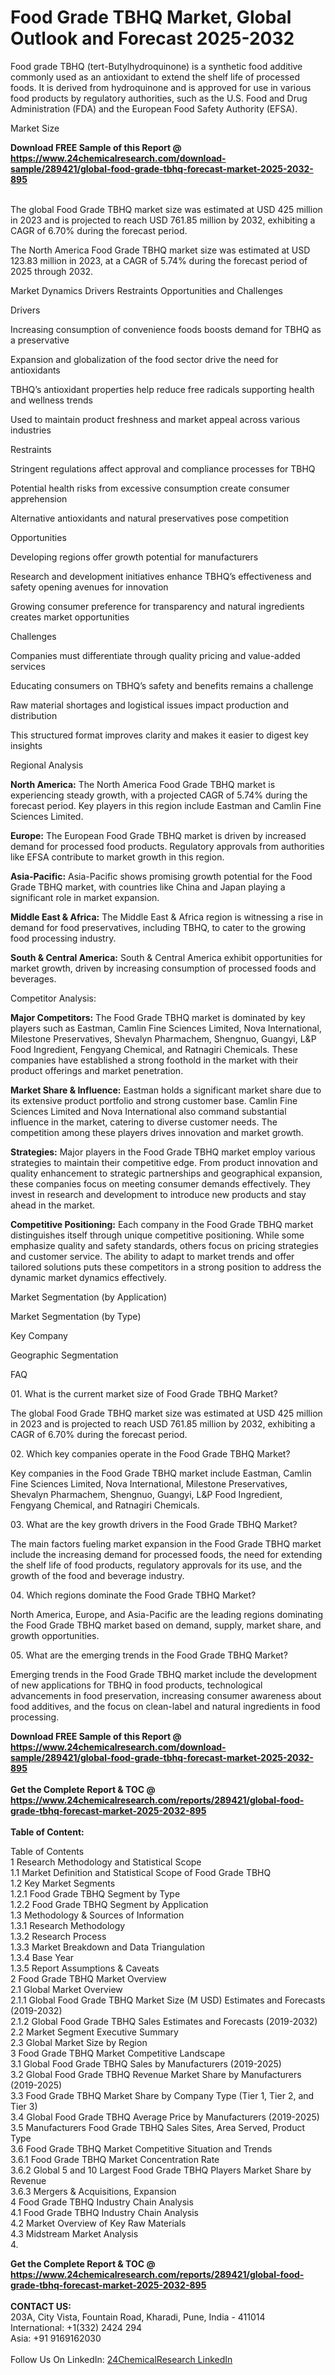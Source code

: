 <h1>Food Grade TBHQ Market, Global Outlook and Forecast 2025-2032</h1><p>Food grade TBHQ (tert-Butylhydroquinone) is a synthetic food additive commonly used as an antioxidant to extend the shelf life of processed foods. It is derived from hydroquinone and is approved for use in various food products by regulatory authorities, such as the U.S. Food and Drug Administration (FDA) and the European Food Safety Authority (EFSA).</p><p>
Market Size</p><p>
</p><div><b>Download FREE Sample of this Report @ 
            <a href="https://www.24chemicalresearch.com/download-sample/289421/global-food-grade-tbhq-forecast-market-2025-2032-895">
            https://www.24chemicalresearch.com/download-sample/289421/global-food-grade-tbhq-forecast-market-2025-2032-895</a></b></div><br><p>The global Food Grade TBHQ market size was estimated at USD 425 million in 2023 and is projected to reach USD 761.85 million by 2032, exhibiting a CAGR of 6.70% during the forecast period.</p><p>
</p><p>The North America Food Grade TBHQ market size was estimated at USD 123.83 million in 2023, at a CAGR of 5.74% during the forecast period of 2025 through 2032.</p><p>
Market Dynamics Drivers Restraints Opportunities and Challenges</p><p>
Drivers</p><p>
</p><p>Increasing consumption of convenience foods boosts demand for TBHQ as a preservative</p><p>Expansion and globalization of the food sector drive the need for antioxidants</p><p>TBHQ’s antioxidant properties help reduce free radicals supporting health and wellness trends</p><p>Used to maintain product freshness and market appeal across various industries</p><p>
Restraints</p><p>
</p><p>Stringent regulations affect approval and compliance processes for TBHQ</p><p>Potential health risks from excessive consumption create consumer apprehension</p><p>Alternative antioxidants and natural preservatives pose competition</p><p>
Opportunities</p><p>
</p><p>Developing regions offer growth potential for manufacturers</p><p>Research and development initiatives enhance TBHQ’s effectiveness and safety opening avenues for innovation</p><p>Growing consumer preference for transparency and natural ingredients creates market opportunities</p><p>
Challenges</p><p>
</p><p>Companies must differentiate through quality pricing and value-added services</p><p>Educating consumers on TBHQ’s safety and benefits remains a challenge</p><p>Raw material shortages and logistical issues impact production and distribution</p><p>This structured format improves clarity and makes it easier to digest key insights</p><p>
Regional Analysis</p><p>
</p><p><strong>North America:</strong> The North America Food Grade TBHQ market is experiencing steady growth, with a projected CAGR of 5.74% during the forecast period. Key players in this region include Eastman and Camlin Fine Sciences Limited.</p><p>
</p><p><strong>Europe:</strong> The European Food Grade TBHQ market is driven by increased demand for processed food products. Regulatory approvals from authorities like EFSA contribute to market growth in this region.</p><p>
</p><p><strong>Asia-Pacific:</strong> Asia-Pacific shows promising growth potential for the Food Grade TBHQ market, with countries like China and Japan playing a significant role in market expansion.</p><p>
</p><p><strong>Middle East &amp; Africa:</strong> The Middle East &amp; Africa region is witnessing a rise in demand for food preservatives, including TBHQ, to cater to the growing food processing industry.</p><p>
</p><p><strong>South &amp; Central America:</strong> South &amp; Central America exhibit opportunities for market growth, driven by increasing consumption of processed foods and beverages.</p><p>
Competitor Analysis:</p><p>
</p><p><strong>Major Competitors:</strong> The Food Grade TBHQ market is dominated by key players such as Eastman, Camlin Fine Sciences Limited, Nova International, Milestone Preservatives, Shevalyn Pharmachem, Shengnuo, Guangyi, L&amp;P Food Ingredient, Fengyang Chemical, and Ratnagiri Chemicals. These companies have established a strong foothold in the market with their product offerings and market penetration.</p><p>
</p><p><strong>Market Share &amp; Influence:</strong> Eastman holds a significant market share due to its extensive product portfolio and strong customer base. Camlin Fine Sciences Limited and Nova International also command substantial influence in the market, catering to diverse customer needs. The competition among these players drives innovation and market growth.</p><p>
</p><p><strong>Strategies:</strong> Major players in the Food Grade TBHQ market employ various strategies to maintain their competitive edge. From product innovation and quality enhancement to strategic partnerships and geographical expansion, these companies focus on meeting consumer demands effectively. They invest in research and development to introduce new products and stay ahead in the market.</p><p>
</p><p><strong>Competitive Positioning:</strong> Each company in the Food Grade TBHQ market distinguishes itself through unique competitive positioning. While some emphasize quality and safety standards, others focus on pricing strategies and customer service. The ability to adapt to market trends and offer tailored solutions puts these competitors in a strong position to address the dynamic market dynamics effectively.</p><p>
Market Segmentation (by Application)</p><p>
</p><p>
Market Segmentation (by Type)</p><p>
</p><p>
Key Company</p><p>
</p><p>
Geographic Segmentation</p><p>
</p><p>
FAQ </p><p>
01. What is the current market size of Food Grade TBHQ Market?</p><p>
</p><p>The global Food Grade TBHQ market size was estimated at USD 425 million in 2023 and is projected to reach USD 761.85 million by 2032, exhibiting a CAGR of 6.70% during the forecast period.</p><p>
02. Which key companies operate in the Food Grade TBHQ Market?</p><p>
</p><p>Key companies in the Food Grade TBHQ market include Eastman, Camlin Fine Sciences Limited, Nova International, Milestone Preservatives, Shevalyn Pharmachem, Shengnuo, Guangyi, L&amp;P Food Ingredient, Fengyang Chemical, and Ratnagiri Chemicals.</p><p>
03. What are the key growth drivers in the Food Grade TBHQ Market?</p><p>
</p><p>The main factors fueling market expansion in the Food Grade TBHQ market include the increasing demand for processed foods, the need for extending the shelf life of food products, regulatory approvals for its use, and the growth of the food and beverage industry.</p><p>
04. Which regions dominate the Food Grade TBHQ Market?</p><p>
</p><p>North America, Europe, and Asia-Pacific are the leading regions dominating the Food Grade TBHQ market based on demand, supply, market share, and growth opportunities.</p><p>
05. What are the emerging trends in the Food Grade TBHQ Market?</p><p>
</p><p>Emerging trends in the Food Grade TBHQ market include the development of new applications for TBHQ in food products, technological advancements in food preservation, increasing consumer awareness about food additives, and the focus on clean-label and natural ingredients in food processing.</p><div><b>Download FREE Sample of this Report @ 
            <a href="https://www.24chemicalresearch.com/download-sample/289421/global-food-grade-tbhq-forecast-market-2025-2032-895">
            https://www.24chemicalresearch.com/download-sample/289421/global-food-grade-tbhq-forecast-market-2025-2032-895</a></b></div><br><div><b>Get the Complete Report & TOC @ 
            <a href="https://www.24chemicalresearch.com/reports/289421/global-food-grade-tbhq-forecast-market-2025-2032-895">
            https://www.24chemicalresearch.com/reports/289421/global-food-grade-tbhq-forecast-market-2025-2032-895</a></b></div><br>
            <b>Table of Content:</b><p>Table of Contents<br />
1 Research Methodology and Statistical Scope<br />
1.1 Market Definition and Statistical Scope of Food Grade TBHQ<br />
1.2 Key Market Segments<br />
1.2.1 Food Grade TBHQ Segment by Type<br />
1.2.2 Food Grade TBHQ Segment by Application<br />
1.3 Methodology & Sources of Information<br />
1.3.1 Research Methodology<br />
1.3.2 Research Process<br />
1.3.3 Market Breakdown and Data Triangulation<br />
1.3.4 Base Year<br />
1.3.5 Report Assumptions & Caveats<br />
2 Food Grade TBHQ Market Overview<br />
2.1 Global Market Overview<br />
2.1.1 Global Food Grade TBHQ Market Size (M USD) Estimates and Forecasts (2019-2032)<br />
2.1.2 Global Food Grade TBHQ Sales Estimates and Forecasts (2019-2032)<br />
2.2 Market Segment Executive Summary<br />
2.3 Global Market Size by Region<br />
3 Food Grade TBHQ Market Competitive Landscape<br />
3.1 Global Food Grade TBHQ Sales by Manufacturers (2019-2025)<br />
3.2 Global Food Grade TBHQ Revenue Market Share by Manufacturers (2019-2025)<br />
3.3 Food Grade TBHQ Market Share by Company Type (Tier 1, Tier 2, and Tier 3)<br />
3.4 Global Food Grade TBHQ Average Price by Manufacturers (2019-2025)<br />
3.5 Manufacturers Food Grade TBHQ Sales Sites, Area Served, Product Type<br />
3.6 Food Grade TBHQ Market Competitive Situation and Trends<br />
3.6.1 Food Grade TBHQ Market Concentration Rate<br />
3.6.2 Global 5 and 10 Largest Food Grade TBHQ Players Market Share by Revenue<br />
3.6.3 Mergers & Acquisitions, Expansion<br />
4 Food Grade TBHQ Industry Chain Analysis<br />
4.1 Food Grade TBHQ Industry Chain Analysis<br />
4.2 Market Overview of Key Raw Materials<br />
4.3 Midstream Market Analysis<br />
4.</p><div><b>Get the Complete Report & TOC @ 
            <a href="https://www.24chemicalresearch.com/reports/289421/global-food-grade-tbhq-forecast-market-2025-2032-895">
            https://www.24chemicalresearch.com/reports/289421/global-food-grade-tbhq-forecast-market-2025-2032-895</a></b></div><br><b>CONTACT US:</b><br>
            203A, City Vista, Fountain Road, Kharadi, Pune, India - 411014<br>
            International: +1(332) 2424 294<br>
            Asia: +91 9169162030 <br><br>
            Follow Us On LinkedIn: <a href="https://www.linkedin.com/company/24chemicalresearch/">24ChemicalResearch LinkedIn</a>